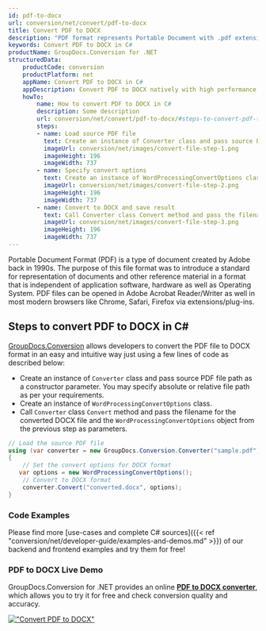 ```yaml
---
id: pdf-to-docx
url: conversion/net/convert/pdf-to-docx
title: Convert PDF to DOCX
description: "PDF format represents Portable Document with .pdf extension. Learn how to convert PDF to DOCX file programmatically in C# language using GroupDocs.Conversion for .NET library."
keywords: Convert PDF to DOCX in C#
productName: GroupDocs.Conversion for .NET
structuredData:
    productCode: conversion
    productPlatform: net
    appName: Convert PDF to DOCX in C#
    appDescription: Convert PDF to DOCX natively with high performance using C# language and server side GroupDocs.Conversion for .NET APIs, without the use of any software like Microsoft or Open Office.
    howTo:
        name: How to convert PDF to DOCX in C# 
        description: Some description
        url: conversion/net/convert/pdf-to-docx/#steps-to-convert-pdf-to-docx-in-c
        steps:
        - name: Load source PDF file 
          text: Create an instance of Converter class and pass source PDF file path as a constructor parameter. You may specify absolute or relative file path as per your requirements. 
          imageUrl: conversion/net/images/convert-file-step-1.png
          imageHeight: 196
          imageWidth: 737
        - name: Specify convert options 
          text: Create an instance of WordProcessingConvertOptions class.
          imageUrl: conversion/net/images/convert-file-step-2.png
          imageHeight: 196
          imageWidth: 737
        - name: Convert to DOCX and save result 
          text: Call Converter class Convert method and pass the filename for the converted HTML file and the WordProcessingConvertOptions object from the previous step as parameters.
          imageUrl: conversion/net/images/convert-file-step-3.png
          imageHeight: 196
          imageWidth: 737
---
```


Portable Document Format (PDF) is a type of document created by Adobe back in 1990s. The purpose of this file format was to introduce a standard for representation of documents and other reference material in a format that is independent of application software, hardware as well as Operating System. PDF files can be opened in Adobe Acrobat Reader/Writer as well in most modern browsers like Chrome, Safari, Firefox via extensions/plug-ins.

## Steps to convert PDF to DOCX in C#

[GroupDocs.Conversion](https://products.groupdocs.com/conversion/net) allows developers to convert the PDF file to DOCX format in an easy and intuitive way just using a few lines of code as described below:

* Create an instance of `Converter` class and pass source PDF file path as a constructor parameter. You may specify absolute or relative file path as per your requirements. 
* Create an instance of `WordProcessingConvertOptions` class.
* Call `Converter` class `Convert` method and pass the filename for the converted DOCX file and the `WordProcessingConvertOptions` object from the previous step as parameters.

```csharp
// Load the source PDF file
using (var converter = new GroupDocs.Conversion.Converter("sample.pdf"))
{
    // Set the convert options for DOCX format
   var options = new WordProcessingConvertOptions();
    // Convert to DOCX format
    converter.Convert("converted.docx", options);
}
```

### Code Examples

Please find more [use-cases and complete C# sources]({{< ref "conversion/net/developer-guide/examples-and-demos.md" >}}) of our backend and frontend examples and try them for free!

### PDF to DOCX Live Demo

GroupDocs.Conversion for .NET provides an online [**PDF to DOCX converter**](https://products.groupdocs.app/conversion/pdf-to-docx), which allows you to try it for free and check conversion quality and accuracy.

[!["Convert PDF to DOCX"](conversion/net/images/convert-to-docx/convert-pdf-to-docx.png)](https://products.groupdocs.app/conversion/pdf-to-docx)